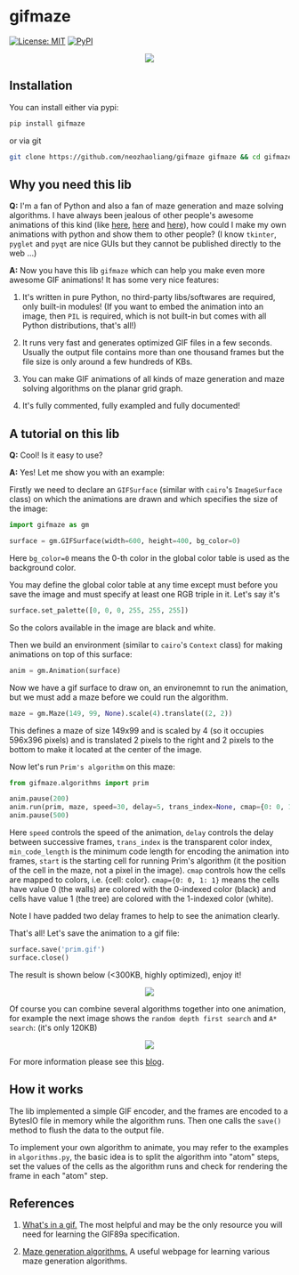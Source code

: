 # gifmaze

[![License: MIT](https://img.shields.io/badge/License-MIT-red.svg)](https://opensource.org/licenses/MIT) [![PyPI](https://img.shields.io/pypi/pyversions/Django.svg)]()

<p align="center"><img src="./img/logo.gif"></p>


## Installation

You can install either via pypi:

```bash
pip install gifmaze
```
or via git

```bash
git clone https://github.com/neozhaoliang/gifmaze gifmaze && cd gifmaze && python setup.py install
```

## Why you need this lib

**Q:** I'm a fan of Python and also a fan of maze generation and maze solving algorithms. I have always been jealous of other people's awesome animations of this kind (like [here](https://bl.ocks.org/mbostock/11357811), [here](https://bl.ocks.org/mbostock/c03ee31334ee89abad83) and [here](http://weblog.jamisbuck.org/2011/2/7/maze-generation-algorithm-recap)), how could I make my own animations with python and show them to other people? (I know `tkinter`, `pyglet` and `pyqt` are nice GUIs but they cannot be published directly to the web ...)

**A:** Now you have this lib `gifmaze` which can help you make even more awesome GIF animations! It has some very nice features:

1. It's written in pure Python, no third-party libs/softwares are required, only built-in modules! (If you want to embed the animation into an image, then `PIL` is required, which is not built-in but comes with all Python distributions, that's all!)

2. It runs very fast and generates optimized GIF files in a few seconds. Usually the output file contains more than one thousand frames but the file size is only around a few hundreds of KBs.

3. You can make GIF animations of all kinds of maze generation and maze solving algorithms on the planar grid graph. 

4. It's fully commented, fully exampled and fully documented!


## A tutorial on this lib


**Q:** Cool! Is it easy to use?

**A:** Yes! Let me show you with an example:

Firstly we need to declare an `GIFSurface` (similar with `cairo`'s `ImageSurface` class) on which the animations are drawn and which specifies the size of the image:

``` python
import gifmaze as gm

surface = gm.GIFSurface(width=600, height=400, bg_color=0)
```
Here `bg_color=0` means the 0-th color in the global color table is used as the background color.

You may define the global color table at any time except must before you save the image and must specify at least one RGB triple in it. Let's say it's

``` python
surface.set_palette([0, 0, 0, 255, 255, 255])
```
So the colors available in the image are black and white.

Then we build an environment (similar to `cairo`'s `Context` class) for making animations on top of this surface:

``` python
anim = gm.Animation(surface)
```

Now we have a gif surface to draw on, an environemnt to run the animation, but we must add a maze before we could run the algorithm.

``` python
maze = gm.Maze(149, 99, None).scale(4).translate((2, 2))
```
This defines a maze of size 149x99 and is scaled by 4 (so it occupies 596x396 pixels) and is translated 2 pixels to the right and 2 pixels to the bottom to make it located at the center of the image.

Now let's run `Prim's algorithm` on this maze:

``` python
from gifmaze.algorithms import prim

anim.pause(200)
anim.run(prim, maze, speed=30, delay=5, trans_index=None, cmap={0: 0, 1: 1}, min_code_length=2, start=(0, 0))
anim.pause(500)
```
Here `speed` controls the speed of the animation, `delay` controls the delay between successive frames, `trans_index` is the transparent color index, `min_code_length` is the minimum code length for encoding the animation into frames, `start` is the starting cell for running Prim's algorithm (it the position of the cell in the maze, not a pixel in the image). `cmap` controls how the cells are mapped to colors, i.e. {cell: color}. `cmap={0: 0, 1: 1}` means the cells have value 0 (the walls) are colored with the 0-indexed color (black) and cells have value 1 (the tree) are colored with the 1-indexed color (white).

Note I have padded two delay frames to help to see the animation clearly.

That's all! Let's save the animation to a gif file:

``` python
surface.save('prim.gif')
surface.close()
```
The result is shown below (<300KB, highly optimized), enjoy it!

<p align="center"><img src="./img/prim.gif"></p>

Of course you can combine several algorithms together into one animation, for example the next image shows the `random depth first search` and `A* search`: (it's only 120KB)

<p align="center"><img src="./img/dfs_astar.gif"></p>

For more information please see this [blog](http://www.pywonderland.com/wilson/).


## How it works

The lib implemented a simple GIF encoder, and the frames are encoded to a BytesIO file in memory while the algorithm runs. Then one calls the `save()` method to flush the data to the output file.

To implement your own algorithm to animate, you may refer to the examples in `algorithms.py`, the basic idea is to split the algorithm into "atom" steps, set the values of the cells as the algorithm runs and check for rendering the frame in each "atom" step.

## References

1. [What's in a gif.](http://www.matthewflickinger.com/lab/whatsinagif/bits_and_bytes.asp) The most helpful and may be the only resource you will need for learning the GIF89a specification.

2. [Maze generation algorithms.](http://weblog.jamisbuck.org/2011/2/7/maze-generation-algorithm-recap) A useful webpage for learning various maze generation algorithms. 



